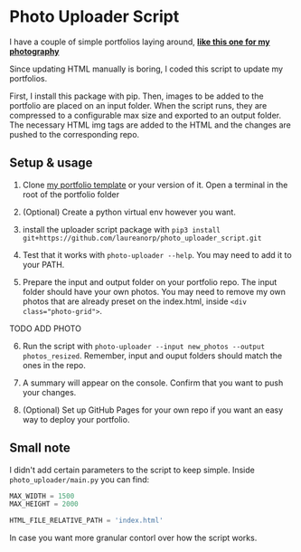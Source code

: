 # Photo Uploader Script

I have a couple of simple portfolios laying around, [**like this one for my photography**](https://github.com/laureanorp/PhotoPortfolio)

Since updating HTML manually is boring, I coded this script to update my portfolios.

First, I install this package with pip. Then, images to be added to the portfolio are placed on an input folder. When the script runs, they are compressed to a configurable max size and exported to an output folder. The necessary HTML img tags are added to the HTML and the changes are pushed to the corresponding repo.

## Setup & usage

1. Clone [my portfolio template](https://github.com/laureanorp/PhotoPortfolio) or your version of it. Open a terminal in the root of the portfolio folder

2. (Optional) Create a python virtual env however you want.

3. install the uploader script package with `pip3 install git+https://github.com/laureanorp/photo_uploader_script.git`

4. Test that it works with `photo-uploader --help`. You may need to add it to your PATH. 

5. Prepare the input and output folder on your portfolio repo. The input folder should have your own photos. You may need to remove my own photos that are already preset on the index.html, inside `<div class="photo-grid">`.

TODO ADD PHOTO

6. Run the script with `photo-uploader --input new_photos --output photos_resized`. Remember, input and ouput folders should match the ones in the repo.

7. A summary will appear on the console. Confirm that you want to push your changes.

8. (Optional) Set up GitHub Pages for your own repo if you want an easy way to deploy your portfolio.


## Small note

I didn't add certain parameters to the script to keep simple. Inside `photo_uploader/main.py` you can find:

```python 
MAX_WIDTH = 1500
MAX_HEIGHT = 2000

HTML_FILE_RELATIVE_PATH = 'index.html' 
```

In case you want more granular contorl over how the script works.
